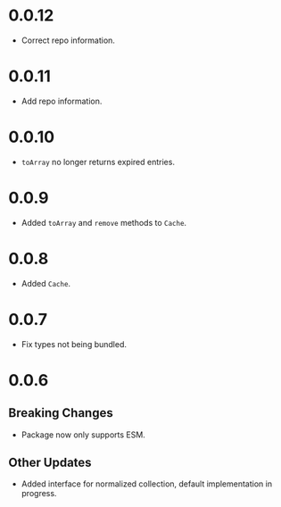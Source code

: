 # 0.0.12

- Correct repo information.

# 0.0.11

- Add repo information.

# 0.0.10

- `toArray` no longer returns expired entries.

# 0.0.9

- Added `toArray` and `remove` methods to `Cache`.

# 0.0.8

- Added `Cache`.

# 0.0.7

- Fix types not being bundled.

# 0.0.6

## Breaking Changes

- Package now only supports ESM.

## Other Updates

- Added interface for normalized collection, default implementation in progress.